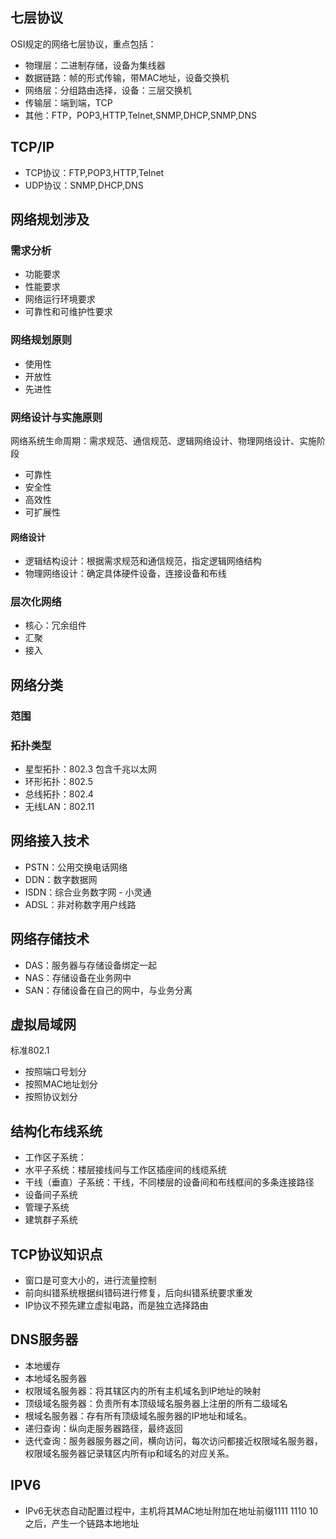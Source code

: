 ## 七层协议
OSI规定的网络七层协议，重点包括：
+ 物理层：二进制存储，设备为集线器
+ 数据链路：帧的形式传输，带MAC地址，设备交换机
+ 网络层：分组路由选择，设备：三层交换机
+ 传输层：端到端，TCP
+ 其他：FTP，POP3,HTTP,Telnet,SNMP,DHCP,SNMP,DNS

## TCP/IP
+ TCP协议：FTP,POP3,HTTP,Telnet
+ UDP协议：SNMP,DHCP,DNS
## 网络规划涉及
### 需求分析
+ 功能要求
+ 性能要求
+ 网络运行环境要求
+ 可靠性和可维护性要求
### 网络规划原则
+ 使用性
+ 开放性
+ 先进性
### 网络设计与实施原则
网络系统生命周期：需求规范、通信规范、逻辑网络设计、物理网络设计、实施阶段
+ 可靠性
+ 安全性
+ 高效性
+ 可扩展性

#### 网络设计
+ 逻辑结构设计：根据需求规范和通信规范，指定逻辑网络结构
+ 物理网络设计：确定具体硬件设备，连接设备和布线
### 层次化网络
+ 核心：冗余组件
+ 汇聚
+ 接入

## 网络分类
### 范围
### 拓扑类型
+ 星型拓扑：802.3 包含千兆以太网
+ 环形拓扑：802.5
+ 总线拓扑：802.4
+ 无线LAN：802.11

## 网络接入技术
+ PSTN：公用交换电话网络
+ DDN：数字数据网
+ ISDN：综合业务数字网 - 小灵通
+ ADSL：非对称数字用户线路

## 网络存储技术
+ DAS：服务器与存储设备绑定一起
+ NAS：存储设备在业务网中
+ SAN：存储设备在自己的网中，与业务分离

## 虚拟局域网
标准802.1
+ 按照端口号划分
+ 按照MAC地址划分
+ 按照协议划分

## 结构化布线系统
+ 工作区子系统：
+ 水平子系统：楼层接线间与工作区插座间的线缆系统
+ 干线（垂直）子系统：干线，不同楼层的设备间和布线框间的多条连接路径
+ 设备间子系统
+ 管理子系统
+ 建筑群子系统

## TCP协议知识点
+ 窗口是可变大小的，进行流量控制
+ 前向纠错系统根据纠错码进行修复，后向纠错系统要求重发
+ IP协议不预先建立虚拟电路，而是独立选择路由
## DNS服务器
+ 本地缓存
+ 本地域名服务器
+ 权限域名服务器：将其辖区内的所有主机域名到IP地址的映射
+ 顶级域名服务器：负责所有本顶级域名服务器上注册的所有二级域名
+ 根域名服务器：存有所有顶级域名服务器的IP地址和域名。
+ 递归查询：纵向走服务器路径，最终返回
+ 迭代查询：服务器服务器之间，横向访问，每次访问都接近权限域名服务器，权限域名服务器记录辖区内所有ip和域名的对应关系。

## IPV6
+ IPv6无状态自动配置过程中，主机将其MAC地址附加在地址前缀1111 1110 10之后，产生一个链路本地地址